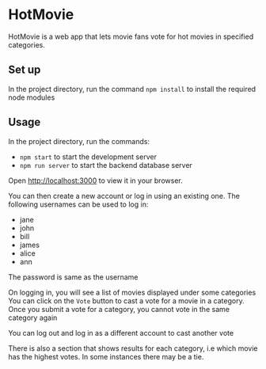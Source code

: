 # HotMovie

HotMovie is a web app that lets movie fans vote for hot movies in specified categories.

## Set up
In the project directory, run the command `npm install` to install the required node modules

## Usage
In the project directory, run the commands:
- `npm start` to start the development server
- `npm run server` to start the backend database server

Open [http://localhost:3000](http://localhost:3000) to view it in your browser.

You can then create a new account or log in using an existing one.
The following usernames can be used to log in:
- jane
- john
- bill
- james
- alice
- ann

The password is same as the username

On logging in, you will see a list of movies displayed under some categories
You can click on the `Vote` button to cast a vote for a movie in a category. Once you submit a vote for a category, you cannot vote in the same category again

You can log out and log in as a different account to cast another vote

There is also a section that shows results for each category, i.e which movie has the highest votes. In some instances there may be a tie.
